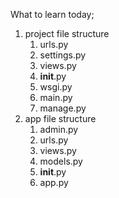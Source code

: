 What to learn today;
1. project file structure
   1. urls.py
   2. settings.py
   3. views.py
   4. __init__.py
   5. wsgi.py
   6. main.py
   7. manage.py
3. app file structure
   1. admin.py
   2. urls.py
   3. views.py
   4. models.py
   5. __init__.py
   6. app.py
